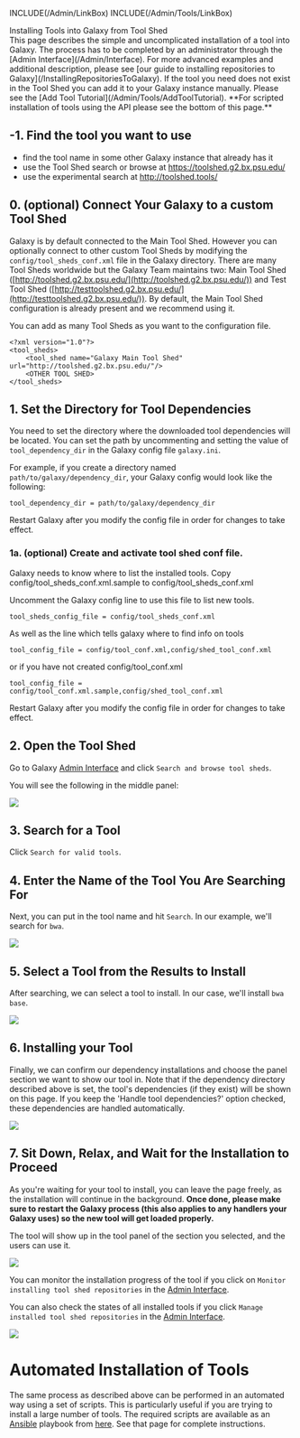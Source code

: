 INCLUDE(/Admin/LinkBox)
INCLUDE(/Admin/Tools/LinkBox)

<div class="title">Installing Tools into Galaxy from Tool Shed</div>
This page describes the simple and uncomplicated installation of a tool into Galaxy. The process has to be completed by an administrator through the [Admin Interface](/Admin/Interface). For more advanced examples and additional description, please see [our guide to installing repositories to Galaxy](/InstallingRepositoriesToGalaxy).
If the tool you need does not exist in the Tool Shed you can add it to your Galaxy instance manually. Please see the [Add Tool Tutorial](/Admin/Tools/AddToolTutorial).
**For scripted installation of tools using the API please see the bottom of this page.**

## -1. Find the tool you want to use

* find the tool name in some other Galaxy instance that already has it
* use the Tool Shed search or browse at https://toolshed.g2.bx.psu.edu/
* use the experimental search at http://toolshed.tools/

## 0. (optional) Connect Your Galaxy to a custom Tool Shed

Galaxy is by default connected to the Main Tool Shed. However you can optionally connect to other custom Tool Sheds by modifying the `config/tool_sheds_conf.xml` file in the Galaxy directory. There are many Tool Sheds worldwide but the Galaxy Team maintains two: Main Tool Shed ([http://toolshed.g2.bx.psu.edu/](http://toolshed.g2.bx.psu.edu/)) and Test Tool Shed ([http://testtoolshed.g2.bx.psu.edu/](http://testtoolshed.g2.bx.psu.edu/)). By default, the Main Tool Shed configuration is already present and we recommend using it.

You can add as many Tool Sheds as you want to the configuration file.
```
<?xml version="1.0"?>
<tool_sheds>
    <tool_shed name="Galaxy Main Tool Shed" url="http://toolshed.g2.bx.psu.edu/"/>
    <OTHER TOOL SHED>
</tool_sheds>
```


## 1. Set the Directory for Tool Dependencies

You need to set the directory where the downloaded tool dependencies will be located.  You can set the path by uncommenting and setting the value of `tool_dependency_dir` in the Galaxy config file `galaxy.ini`.

For example, if you create a directory named `path/to/galaxy/dependency_dir`, your Galaxy config would look like the following:
```
tool_dependency_dir = path/to/galaxy/dependency_dir
```

Restart Galaxy after you modify the config file in order for changes to take effect.

### 1a. (optional) Create and activate tool shed conf file.

Galaxy needs to know where to list the installed tools. Copy config/tool_sheds_conf.xml.sample to config/tool_sheds_conf.xml

Uncomment the Galaxy config line to use this file to list new tools.
```
tool_sheds_config_file = config/tool_sheds_conf.xml
```


As well as the line which tells galaxy where to find info on tools
```
tool_config_file = config/tool_conf.xml,config/shed_tool_conf.xml
```

or if you have not created config/tool_conf.xml 
```
tool_config_file = config/tool_conf.xml.sample,config/shed_tool_conf.xml
```



Restart Galaxy after you modify the config file in order for changes to take effect.

## 2. Open the Tool Shed

Go to Galaxy [Admin Interface](/Admin/Interface) and click `Search and browse tool sheds`.

You will see the following in the middle panel:

![](/Admin/Tools/AddToolFromToolShedTutorial/connected_toolsheds.png)

## 3. Search for a Tool

Click `Search for valid tools`.

## 4. Enter the Name of the Tool You Are Searching For

Next, you can put in the tool name and hit `Search`.  In our example, we'll search for `bwa`.  

![](/Admin/Tools/AddToolFromToolShedTutorial/search_valid_tools.png)

## 5. Select a Tool from the Results to Install

After searching, we can select a tool to install.  In our case, we'll install `bwa base`.

![](/Admin/Tools/AddToolFromToolShedTutorial/install_bwa.png)

## 6. Installing your Tool

Finally, we can confirm our dependency installations and choose the panel section we want to show our tool in.  Note that if the dependency directory described above is set, the tool's dependencies (if they exist) will be shown on this page.  If you keep the 'Handle tool dependencies?' option checked, these dependencies are handled automatically.

![](/Admin/Tools/AddToolFromToolShedTutorial/select_section.png)

## 7. Sit Down, Relax, and Wait for the Installation to Proceed

As you're waiting for your tool to install, you can leave the page freely, as the installation will continue in the background. **Once done, please make sure to restart the Galaxy process (this also applies to any handlers your Galaxy uses) so the new tool will get loaded properly.**

The tool will show up in the tool panel of the section you selected, and the users can use it.

![](/Admin/Tools/AddToolFromToolShedTutorial/tool_installation.png)

You can monitor the installation progress of the tool if you click on `Monitor installing tool shed repositories` in the [Admin Interface](/Admin/Interface).

You can also check the states of all installed tools if you click `Manage installed tool shed repositories` in the [Admin Interface](/Admin/Interface).

![](/Admin/Tools/AddToolFromToolShedTutorial/repo_status.png)

# Automated Installation of Tools
The same process as described above can be performed in an automated way using a set of scripts. This is particularly useful if you are trying to install a large number of tools. The required scripts are available as an [Ansible](http://www.ansible.com/home) playbook from [here](https://github.com/afgane/galaxy-tools-playbook). See that page for complete instructions.
